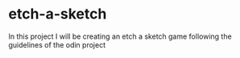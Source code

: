 # etch-a-sketch
In this project I will be creating an etch a sketch game following the guidelines of the odin project